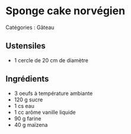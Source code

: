 # Sponge cake norvégien

Catégories : Gâteau

## Ustensiles

* 1 cercle de 20 cm de diamètre

## Ingrédients

* 3 oeufs à température ambiante
* 120 g sucre
* 1 cs eau
* 1 cc arôme vanille liquide
* 90 g farine
* 40 g maïzena
